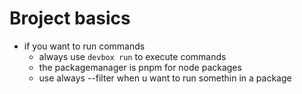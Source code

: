 # Broject basics

- if you want to run commands
  - always use `devbox run` to execute commands
  - the packagemanager is pnpm for node packages
  - use always --filter when u want to run somethin in a package
